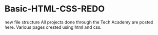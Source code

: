 # Basic-HTML-CSS-REDO
 new file structure
All projects done through the Tech Academy are posted here. Various pages crested  using html and  css. 
